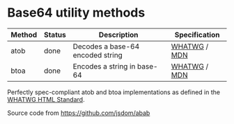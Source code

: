 [whatwg]: https://html.spec.whatwg.org/multipage/webappapis.html#atob
[whatwg_atob]: https://html.spec.whatwg.org/multipage/webappapis.html#dom-atob-dev
[whatwg_btoa]: https://html.spec.whatwg.org/multipage/webappapis.html#dom-btoa-dev
[mdn_atob]: https://developer.mozilla.org/en-US/docs/Web/API/atob
[mdn_btoa]: https://developer.mozilla.org/en-US/docs/Web/API/btoa
[mdn]: https://developer.mozilla.org/en-US/docs/Glossary/Base64

#  Base64 utility methods

| Method | Status | Description | Specification |
| ---- | --- | --- | --- |
| atob | done | Decodes a base-64 encoded string | [WHATWG][whatwg_atob] / [MDN][mdn_atob] |
| btoa | done | Encodes a string in base-64 | [WHATWG][whatwg_btoa] / [MDN][mdn_btoa] |

Perfectly spec-compliant atob and btoa implementations as defined in the  [WHATWG HTML Standard][whatwg].


Source code from https://github.com/jsdom/abab

